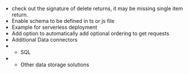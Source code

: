 - check out the signature of delete returns, it may be missing single item return.
- Enable schema to be defined in ts or js file
- Example for serverless deployment
- Add option to automatically add optional ordering to get requests
- Additional Data connectors
- - SQL
- - Other data storage solutions
